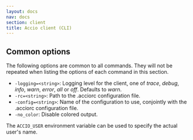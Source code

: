 ```yaml
---
layout: docs
nav: docs
section: client
title: Accio client (CLI)
---
```


## Common options
The following options are common to all commands.
They will not be repeated when listing the options of each command in this section.

* `-logging=<string>`: Logging level for the client, one of *trace*, *debug*, *info*, *warn*, *error*, *all* or *off*. Defaults to *warn*.
* `-rc=<string>`: Path to the .acciorc configuration file.
* `-config=<string>`: Name of the configuration to use, conjointly with the .acciorc configuration file.
* `-no_color`: Disable colored output.

The `ACCIO_USER` environment variable can be used to specify the actual user's name.